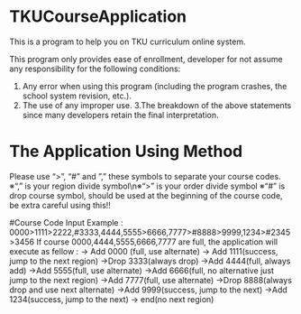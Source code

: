 # TKUCourseApplication
This is a program to help you on TKU curriculum online system.

This program only provides ease of enrollment, developer for not assume any responsibility for the following conditions:
1. Any error when using this program (including the program crashes, the school system revision, etc.).
2. The use of any improper use.
3.The breakdown of the above statements since many developers retain the final interpretation.

# The Application Using Method

Please use “>”, “#” and ”,” these symbols to separate your course codes.
※“,” is your region divide symbol\n※“>” is your order divide symbol
※“#” is drop course symbol, should be used at the beginning of the course code, be extra careful using this!!

#Course Code Input Example : 
0000>1111>2222,#3333,4444,5555>6666,7777>#8888>9999,1234>#2345>3456
If course 0000,4444,5555,6666,7777 are full, the application will execute as fellow :
-> Add 0000 (full, use alternate) 
-> Add 1111(success, jump to the next region)
->Drop 3333(always drop)
->Add 4444(full, always add)
->Add 5555(full, use alternate)
->Add 6666(full, no alternative just jump to the next region)
->Add 7777(full, use alternate)
->Drop 8888(always drop and use next alternate)
->Add 9999(success, jump to the next)
->Add 1234(success, jump to the next)
-> end(no next region)

